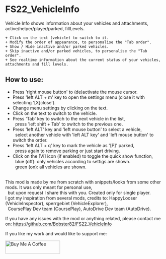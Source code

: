 # FS22_VehicleInfo
Vehicle Info shows information about your vehicles and attachments, active/helper/player/parked, fillLevels.

    + Click on the text (vehicle) to switch to it.
    + Modify the order of appearance, to personalise the "Tab order".
    + Show / Hide inactive and/or parked vehicles.
    + Skip inactive and/or parked vehicles, to personalise the "Tab order".
    + See realtime information about the current status of your vehicles, attachments and fill levels.

## How to use:
* Press 'right mouse button' to (de)activate the mouse cursor.
* Press 'left ALT + m' key to open the settings menu (close it with selecting '[X]close').
* Change menu settings by clicking on the text.
* Click on the text to switch to the vehicle.
* Press 'Tab' key to switch to the next vehicle in the list, <br>
    &nbsp; press 'left shift + Tab' to switch to the previous one. </br>
* Press 'left ALT' key and 'left mouse button' to select a vehicle, <br>
    &nbsp; select another vehicle with 'left ALT key' and 'left mouse button' to switch the order. </br>
* Press 'left ALT + q' key to mark the vehicle as '[P]' parked, <br>
    &nbsp; press again to remove parking or just start driving.</br>
* Click on the [Vi] icon (if enabled) to toggle the quick show function, <br>
    &nbsp; blue (off): only vehicles according to settigs are shown. </br>
    &nbsp; green (on): all vehicles are shown.
<br></br>

This mod is made by me from scratch with snippets/looks from some other mods. It was only meant for personal use,<br>
    &nbsp; but upon request I share this with you. Created only for single player.</br>
I got my inspiration from several mods, credits to: HappyLooser (VehicleInspector), sperrgebiet (VehicleExplorer), <br>
    &nbsp; CoursePlay Dev team (CoursePlay), AutoDrive Dev team (AutoDrive).</br>

If you have any issues with the mod or anything related, please contact me on:
https://github.com/Bobster82/FS22_VehicleInfo

If you like my work and would like to support me:

<a href="https://www.buymeacoffee.com/Bobster82" target="_blank"><img src="https://cdn.buymeacoffee.com/buttons/default-blue.png" alt="Buy Me A Coffee" height="41" width="174"></a>
